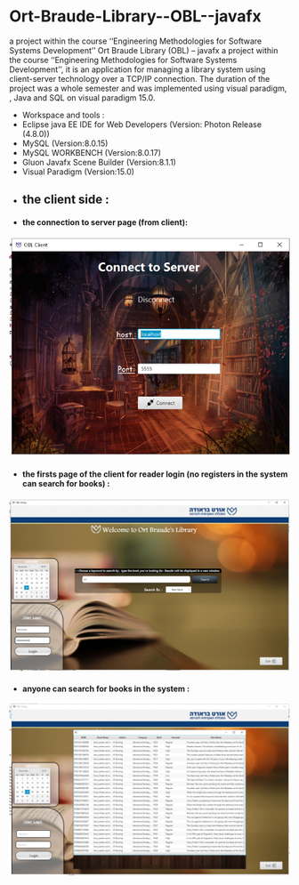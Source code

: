 # Ort-Braude-Library--OBL--javafx
 a project within the course ‘‘Engineering Methodologies for Software Systems Development’’
 Ort Braude Library (OBL) – javafx
 a project within the course ‘‘Engineering Methodologies for Software Systems Development’’,
 it is an application for managing a library system using client-server technology over a TCP/IP connection. 
 The duration of the project was a whole semester and was implemented using visual paradigm,
 , Java and SQL on visual paradigm 15.0.
* Workspace and tools : 
* Eclipse java EE IDE for Web Developers (Version: Photon Release (4.8.0))
* MySQL (Version:8.0.15)
* MySQL WORKBENCH (Version:8.0.17)
* Gluon Javafx Scene Builder (Version:8.1.1)
* Visual Paradigm (Version:15.0)
* ## the client side :
* #### the connection to server page (from client): 
 ![](image/clientSide/clientConnect.PNG)
* #### the firsts page of the client for reader login (no registers in the system can search for books) :
 ![](image/clientSide/serch+login.PNG)
 * #### anyone can search for books in the system :
 ![](image/clientSide/search.PNG)
 
